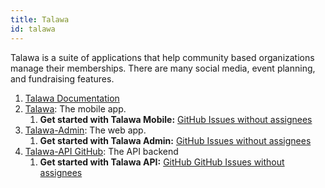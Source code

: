 ```yaml
---
title: Talawa
id: talawa
---
```


Talawa is a suite of applications that help community based organizations manage their memberships. There are many social media, event planning, and fundraising features.

1. [Talawa Documentation](https://docs.talawa.io/)
2. [Talawa](https://github.com/PalisadoesFoundation/talawa): The mobile app.
   1. **Get started with Talawa Mobile:** [GitHub Issues without assignees](https://github.com/PalisadoesFoundation/talawa/issues?q=is%3Aissue+is%3Aopen+no%3Aassignee)
3. [Talawa-Admin](https://github.com/PalisadoesFoundation/talawa-admin): The web app.
   1. **Get started with Talawa Admin:** [GitHub Issues without assignees](https://github.com/PalisadoesFoundation/talawa-admin/issues?q=is%3Aissue+is%3Aopen+no%3Aassignee)
4. [Talawa-API GitHub](https://github.com/PalisadoesFoundation/talawa-api): The API backend
   1. **Get started with Talawa API:** [GitHub GitHub Issues without assignees](https://github.com/PalisadoesFoundation/talawa-api/issues?q=is%3Aissue+is%3Aopen+no%3Aassignee)
